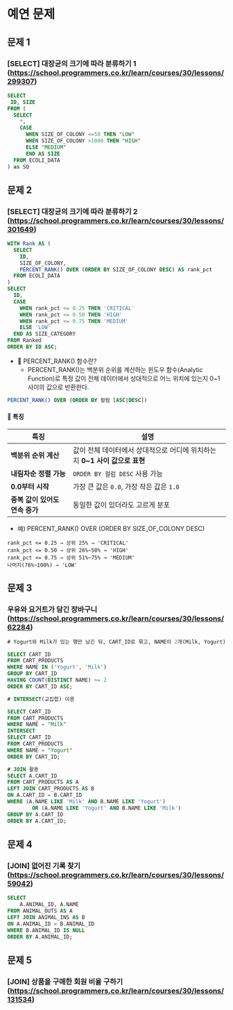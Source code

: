 # 예연 문제
## 문제 1
### [SELECT] 대장균의 크기에 따라 분류하기 1 (https://school.programmers.co.kr/learn/courses/30/lessons/299307)
```sql
SELECT
 ID, SIZE
FROM (
  SELECT
    *,
    CASE
      WHEN SIZE_OF_COLONY <=50 THEN "LOW"
      WHEN SIZE_OF_COLONY >1000 THEN "HIGH"       
      ELSE "MEDIUM"
      END AS SIZE
  FROM ECOLI_DATA
) as SQ
```

## 문제 2
### [SELECT] 대장균의 크기에 따라 분류하기 2 (https://school.programmers.co.kr/learn/courses/30/lessons/301649)
```sql
WITH Rank AS (
  SELECT
    ID,
    SIZE_OF_COLONY,
    PERCENT_RANK() OVER (ORDER BY SIZE_OF_COLONY DESC) AS rank_pct
  FROM ECOLI_DATA
)
SELECT
  ID,
  CASE
    WHEN rank_pct <= 0.25 THEN 'CRITICAL'
    WHEN rank_pct <= 0.50 THEN 'HIGH'
    WHEN rank_pct <= 0.75 THEN 'MEDIUM'
    ELSE 'LOW'
  END AS SIZE_CATEGORY
FROM Ranked
ORDER BY ID ASC;
```
- 📌 PERCENT_RANK() 함수란?
  - PERCENT_RANK()는 백분위 순위를 계산하는 윈도우 함수(Analytic Function)로 특정 값이 전체 데이터에서 상대적으로 어느 위치에 있는지 0~1 사이의 값으로 반환한다. 
```sql
PERCENT_RANK() OVER (ORDER BY 컬럼 [ASC|DESC])
```
#### 📌 **특징**
| 특징 | 설명 |
|------|------|
| **백분위 순위 계산** | 값이 전체 데이터에서 상대적으로 어디에 위치하는지 **0~1 사이 값으로 표현** |
| **내림차순 정렬 가능** | `ORDER BY 컬럼 DESC` 사용 가능 |
| **0.0부터 시작** | 가장 큰 값은 `0.0`, 가장 작은 값은 `1.0` |
| **중복 값이 있어도 연속 증가** | 동일한 값이 있더라도 고르게 분포 |
  - 예) PERCENT_RANK() OVER (ORDER BY SIZE_OF_COLONY DESC)
```
rank_pct <= 0.25 → 상위 25% → 'CRITICAL'
rank_pct <= 0.50 → 상위 26%~50% → 'HIGH'
rank_pct <= 0.75 → 상위 51%~75% → 'MEDIUM'
나머지(76%~100%) → 'LOW'
```
## 문제 3
### 우유와 요거트가 담긴 장바구니 (https://school.programmers.co.kr/learn/courses/30/lessons/62284)
```sql
# Yogurt와 Milk가 있는 행만 남긴 뒤, CART_ID로 묶고, NAME이 2개(Milk, Yogurt) 이상인 행만 남기기

SELECT CART_ID
FROM CART_PRODUCTS
WHERE NAME IN ('Yogurt', 'Milk')
GROUP BY CART_ID
HAVING COUNT(DISTINCT NAME) >= 2
ORDER BY CART_ID ASC;
```
```sql
# INTERSECT(교집합) 이용

SELECT CART_ID
FROM CART_PRODUCTS
WHERE NAME = "Milk"
INTERSECT
SELECT CART_ID
FROM CART_PRODUCTS
WHERE NAME = "Yogurt"
ORDER BY CART_ID;
```
```sql
# JOIN 활용
SELECT A.CART_ID
FROM CART_PRODUCTS AS A
LEFT JOIN CART_PRODUCTS AS B
ON A.CART_ID = B.CART_ID
WHERE (A.NAME LIKE 'Milk' AND B.NAME LIKE 'Yogurt') 
        OR (A.NAME LIKE 'Yogurt' AND B.NAME LIKE 'Milk')
GROUP BY A.CART_ID
ORDER BY A.CART_ID;
```

## 문제 4
### [JOIN] 없어진 기록 찾기 (https://school.programmers.co.kr/learn/courses/30/lessons/59042)
```sql
SELECT
    A.ANIMAL_ID, A.NAME
FROM ANIMAL_OUTS AS A
LEFT JOIN ANIMAL_INS AS B
ON A.ANIMAL_ID = B.ANIMAL_ID
WHERE B.ANIMAL_ID IS NULL
ORDER BY A.ANIMAL_ID;
```

## 문제 5
### [JOIN] 상품을 구매한 회원 비율 구하기 (https://school.programmers.co.kr/learn/courses/30/lessons/131534)
```sql
```
